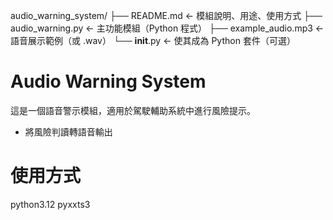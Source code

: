 audio_warning_system/
├── README.md                 ← 模組說明、用途、使用方式
├── audio_warning.py          ← 主功能模組（Python 程式）
├── example_audio.mp3         ← 語音展示範例（或 .wav）
└── __init__.py               ← 使其成為 Python 套件（可選）
# Audio Warning System

這是一個語音警示模組，適用於駕駛輔助系統中進行風險提示。
- 將風險判讀轉語音輸出
  

# 使用方式
 python3.12
 pyxxts3 
